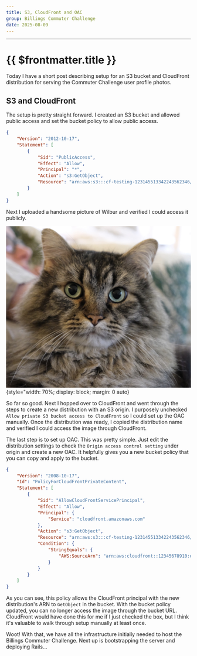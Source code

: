 ```yaml
---
title: S3, CloudFront and OAC
group: Billings Commuter Challenge
date: 2025-08-09
---
```

---

# {{ $frontmatter.title }}

Today I have a short post describing setup for an S3 bucket and CloudFront distribution for serving the Commuter Challenge user profile photos.

## S3 and CloudFront

The setup is pretty straight forward. I created an S3 bucket and allowed public access and set the bucket policy to allow public access.

```json
{
	"Version": "2012-10-17",
	"Statement": [
		{
			"Sid": "PublicAccess",
			"Effect": "Allow",
			"Principal": "*",
			"Action": "s3:GetObject",
			"Resource": "arn:aws:s3:::cf-testing-123145513342243562346/*"
		}
	]
}
```

Next I uploaded a handsome picture of Wilbur and verified I could access it publicly.

![CSA](/public/wilbur.jpg){style="width: 70%; display: block; margin: 0 auto}

So far so good. Next I hopped over to CloudFront and went through the steps to create a new distribution with an S3 origin. I purposely unchecked `Allow private S3 bucket access to CloudFront` so I could set up the OAC manually. Once the distribution was ready, I copied the distribution name and verified I could access the image through CloudFront.

The last step is to set up OAC. This was pretty simple. Just edit the distribution settings to check the `Origin access control setting` under origin and create a new OAC. It helpfully gives you a new bucket policy that you can copy and apply to the bucket.

```json
{
	"Version": "2008-10-17",
    "Id": "PolicyForCloudFrontPrivateContent",
	"Statement": [
		{
			"Sid": "AllowCloudFrontServicePrincipal",
			"Effect": "Allow",
			"Principal": {
				"Service": "cloudfront.amazonaws.com"
			},
			"Action": "s3:GetObject",
			"Resource": "arn:aws:s3:::cf-testing-123145513342243562346/*",
			"Condition": {
				"StringEquals": {
					"AWS:SourceArn": "arn:aws:cloudfront::12345678910:distribution/E2LVT1XATDR4FO"
				}
			}
		}
	]
}
```

As you can see, this policy allows the CloudFront principal with the new distribution's ARN to `GetObject` in the bucket. With the bucket policy updated, you can no longer access the image through the bucket URL. CloudFront would have done this for me if I just checked the box, but I think it's valuable to walk through setup manually at least once.

Woot! With that, we have all the infrastructure initially needed to host the Billings Commuter Challenge. Next up is bootstrapping the server and deploying Rails...